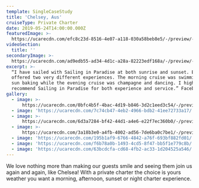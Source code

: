 ```yaml
---
template: SingleCaseStudy
title: 'Chelsey, Aus'
cruiseType: Private Charter
date: 2019-05-24T14:00:00.000Z
featuredImage: >-
  https://ucarecdn.com/efc8c23d-8516-4e07-a118-030a58beb8e5/-/preview/-/enhance/22/
videoSection:
  title: ''
secondaryImage: >-
  https://ucarecdn.com/ad9edb55-ad34-4d1c-a28a-82223edf168a/-/preview/-/enhance/50/
excerpt: >-
  “I have sailed with Sailing in Paradise at both sunrise and sunset. Both times
  offered two very different experiences. The morning cruise was swimming and
  sun baking while the evening cruise was champagne and dancing. I highly
  recommend Sailing in Paradise for both experience and service.” Facebook 
gallery:
  - image: >-
      https://ucarecdn.com/0bfc4b5f-4bac-4d19-b846-3d2c1eed3c54/-/preview/-/enhance/50/
  - image: 'https://ucarecdn.com/7c74cb47-4eb2-4966-bdb2-41ee72733a17/'
  - image: >-
      https://ucarecdn.com/6d3a7284-bf42-44d1-a4e6-e22f7ec360b0/-/preview/-/enhance/50/
  - image: >-
      https://ucarecdn.com/3a18b3e0-a4fb-4002-ad56-7de6ba0c7be1/-/preview/-/enhance/50/
  - image: 'https://ucarecdn.com/195b1af9-6766-4842-a76f-693bf882fd01/'
  - image: 'https://ucarecdn.com/f6b78a0b-1493-4cd5-8f47-bb5f1e779c8b/'
  - image: 'https://ucarecdn.com/63bcdcfa-cd68-4fb2-ac33-1d204525a546/'
---
```

We love nothing more than making our guests smile and seeing them join us again and again, like Chelsea! With a private charter the choice is yours weather you want a morning, afternoon, sunset or night charter experience.
